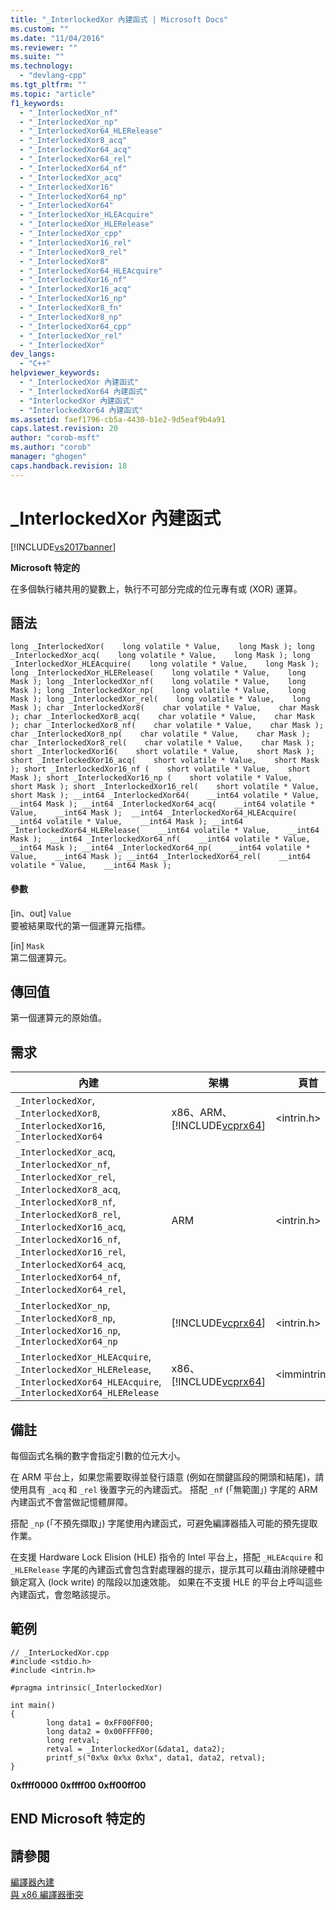 ```yaml
---
title: "_InterlockedXor 內建函式 | Microsoft Docs"
ms.custom: ""
ms.date: "11/04/2016"
ms.reviewer: ""
ms.suite: ""
ms.technology: 
  - "devlang-cpp"
ms.tgt_pltfrm: ""
ms.topic: "article"
f1_keywords: 
  - "_InterlockedXor_nf"
  - "_InterlockedXor_np"
  - "_InterlockedXor64_HLERelease"
  - "_InterlockedXor8_acq"
  - "_InterlockedXor64_acq"
  - "_InterlockedXor64_rel"
  - "_InterlockedXor64_nf"
  - "_InterlockedXor_acq"
  - "_InterlockedXor16"
  - "_InterlockedXor64_np"
  - "_InterlockedXor64"
  - "_InterlockedXor_HLEAcquire"
  - "_InterlockedXor_HLERelease"
  - "_InterlockedXor_cpp"
  - "_InterlockedXor16_rel"
  - "_InterlockedXor8_rel"
  - "_InterlockedXor8"
  - "_InterlockedXor64_HLEAcquire"
  - "_InterlockedXor16_nf"
  - "_InterlockedXor16_acq"
  - "_InterlockedXor16_np"
  - "_InterlockedXor8_fn"
  - "_InterlockedXor8_np"
  - "_InterlockedXor64_cpp"
  - "_InterlockedXor_rel"
  - "_InterlockedXor"
dev_langs: 
  - "C++"
helpviewer_keywords: 
  - "_InterlockedXor 內建函式"
  - "_InterlockedXor64 內建函式"
  - "InterlockedXor 內建函式"
  - "InterlockedXor64 內建函式"
ms.assetid: faef1796-cb5a-4430-b1e2-9d5eaf9b4a91
caps.latest.revision: 20
author: "corob-msft"
ms.author: "corob"
manager: "ghogen"
caps.handback.revision: 18
---
```

# _InterlockedXor 內建函式
[!INCLUDE[vs2017banner](../assembler/inline/includes/vs2017banner.md)]

**Microsoft 特定的**  
  
 在多個執行緒共用的變數上，執行不可部分完成的位元專有或 \(XOR\) 運算。  
  
## 語法  
  
```  
long _InterlockedXor(    long volatile * Value,    long Mask ); long _InterlockedXor_acq(    long volatile * Value,    long Mask ); long _InterlockedXor_HLEAcquire(    long volatile * Value,    long Mask ); long _InterlockedXor_HLERelease(    long volatile * Value,    long Mask ); long _InterlockedXor_nf(    long volatile * Value,    long Mask ); long _InterlockedXor_np(    long volatile * Value,    long Mask ); long _InterlockedXor_rel(    long volatile * Value,    long Mask ); char _InterlockedXor8(    char volatile * Value,    char Mask ); char _InterlockedXor8_acq(    char volatile * Value,    char Mask ); char _InterlockedXor8_nf(    char volatile * Value,    char Mask ); char _InterlockedXor8_np(    char volatile * Value,    char Mask ); char _InterlockedXor8_rel(    char volatile * Value,    char Mask ); short _InterlockedXor16(    short volatile * Value,    short Mask ); short _InterlockedXor16_acq(    short volatile * Value,    short Mask ); short _InterlockedXor16_nf (    short volatile * Value,    short Mask ); short _InterlockedXor16_np (    short volatile * Value,    short Mask ); short _InterlockedXor16_rel(    short volatile * Value,    short Mask ); __int64 _InterlockedXor64(    __int64 volatile * Value,    __int64 Mask ); __int64 _InterlockedXor64_acq(    __int64 volatile * Value,    __int64 Mask );  __int64 _InterlockedXor64_HLEAcquire(    __int64 volatile * Value,    __int64 Mask ); __int64 _InterlockedXor64_HLERelease(    __int64 volatile * Value,    __int64 Mask );  __int64 _InterlockedXor64_nf(    __int64 volatile * Value,    __int64 Mask ); __int64 _InterlockedXor64_np(    __int64 volatile * Value,    __int64 Mask ); __int64 _InterlockedXor64_rel(    __int64 volatile * Value,    __int64 Mask );  
```  
  
#### 參數  
 \[in、out\] `Value`  
 要被結果取代的第一個運算元指標。  
  
 \[in\] `Mask`  
 第二個運算元。  
  
## 傳回值  
 第一個運算元的原始值。  
  
## 需求  
  
|內建|架構|頁首|  
|--------|--------|--------|  
|`_InterlockedXor`, `_InterlockedXor8`, `_InterlockedXor16`, `_InterlockedXor64`|x86、ARM、[!INCLUDE[vcprx64](../assembler/inline/includes/vcprx64_md.md)]|\<intrin.h\>|  
|`_InterlockedXor_acq`, `_InterlockedXor_nf`, `_InterlockedXor_rel`, `_InterlockedXor8_acq`, `_InterlockedXor8_nf`, `_InterlockedXor8_rel`, `_InterlockedXor16_acq`, `_InterlockedXor16_nf`, `_InterlockedXor16_rel`, `_InterlockedXor64_acq`, `_InterlockedXor64_nf`, `_InterlockedXor64_rel`,|ARM|\<intrin.h\>|  
|`_InterlockedXor_np`, `_InterlockedXor8_np`, `_InterlockedXor16_np`, `_InterlockedXor64_np`|[!INCLUDE[vcprx64](../assembler/inline/includes/vcprx64_md.md)]|\<intrin.h\>|  
|`_InterlockedXor_HLEAcquire`, `_InterlockedXor_HLERelease`, `_InterlockedXor64_HLEAcquire`, `_InterlockedXor64_HLERelease`|x86、[!INCLUDE[vcprx64](../assembler/inline/includes/vcprx64_md.md)]|\<immintrin.h\>|  
  
## 備註  
 每個函式名稱的數字會指定引數的位元大小。  
  
 在 ARM 平台上，如果您需要取得並發行語意 \(例如在關鍵區段的開頭和結尾\)，請使用具有 `_acq` 和 `_rel` 後置字元的內建函式。  搭配 `_nf` \(「無範圍」\) 字尾的 ARM 內建函式不會當做記憶體屏障。  
  
 搭配 `_np` \(「不預先擷取」\) 字尾使用內建函式，可避免編譯器插入可能的預先提取作業。  
  
 在支援 Hardware Lock Elision \(HLE\) 指令的 Intel 平台上，搭配 `_HLEAcquire` 和 `_HLERelease` 字尾的內建函式會包含對處理器的提示，提示其可以藉由消除硬體中鎖定寫入 \(lock write\) 的階段以加速效能。  如果在不支援 HLE 的平台上呼叫這些內建函式，會忽略該提示。  
  
## 範例  
  
```  
// _InterLockedXor.cpp  
#include <stdio.h>  
#include <intrin.h>  
  
#pragma intrinsic(_InterlockedXor)  
  
int main()  
{  
        long data1 = 0xFF00FF00;  
        long data2 = 0x00FFFF00;  
        long retval;  
        retval = _InterlockedXor(&data1, data2);  
        printf_s("0x%x 0x%x 0x%x", data1, data2, retval);   
}  
```  
  
  **0xffff0000 0xffff00 0xff00ff00**   
## END Microsoft 特定的  
  
## 請參閱  
 [編譯器內建](../intrinsics/compiler-intrinsics.md)   
 [與 x86 編譯器衝突](../build/conflicts-with-the-x86-compiler.md)